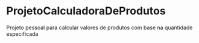# ProjetoCalculadoraDeProdutos
Projeto pessoal para calcular valores de produtos com base na quantidade especificada
